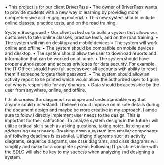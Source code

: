 •	This project is for our client DriverPass
•	The owner of DriverPass wants to provide students with a new way of learning by providing more comprehensive and engaging material. 
•	This new system should include online classes, practice tests, and on the road training. 

System Background
•	Our client asked us to build a system that allows our customers to take online classes, practice tests, and on the road training.
•	The system will run on desktop and mobile devices
•	The system will work online and offline.
•	The system should be compatible on mobile devices and desktop.
•	The system should allow the user to download reports and information that can be worked on at home. 
•	The system should have proper authorization and access privileges for data security. For example, the IT Officer should have full access over all accounts with ability to reset them if someone forgets their password. 
•	The system should allow an activity report to be printed which would allow the authorized user to figure out who is responsible for any changes.
•	Data should be accessible by the user from anywhere, online, and offline. 


I think created the diagrams in a simple and understandable way that anyone could understand. I believe i could improve on minute details during the document design and maybe be more creative in my approach.
I amde sure to folow i directly implement user needs to the design. This is important for their satifaction. To analyze system designs in the future i will utilize crtitcal skills such as asking questions, taking notes, listeing and addressing users needs. 
Breaking down a system into smaller components anf follwing deadlines is essential. Utilizing diagrams such as activity diagrams, sequence diagrams, use case diagrams, and class diagrams will simplify and make for a complete system. 
Following IT practices inline with the SDLC will also be key to my success when analyzing and designing a system. 
